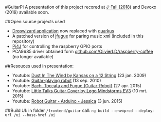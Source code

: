 #GuitarPi
A presentation of this project recored at [J-Fall (2018)](https://www.youtube.com/watch?v=8-SkMg9-jcI) and Devoxx (2019) available soon.

##Open source projects used
* [Dropwizard application](https://www.dropwizard.io/) now replaced with [quarkus](https://quarkus.io)
* A patched version of [jfugue](http://www.jfugue.org/) for paring music xml (included in this repository)
* [Pi4J](https://pi4j.com/) for controlling the raspberry GPIO ports
* PCA9685 driver obtained form [github.com/OlivierLD/raspberry-coffee](https://github.com/OlivierLD/raspberry-coffee/blob/master/I2C.SPI/src/i2c/servo/pwm/PCA9685.java) (no longer available)

##Resouces used in presentation:
* Youtube: [Dust In The Wind by Kansas on a 12 String](https://www.youtube.com/watch?v=B9DttjXo9Cs) (23 jan. 2009)
* Youtube: [Guitar-playing robot](https://www.youtube.com/watch?v=jC2VB-5EnUs) (13 sep. 2010)
* Youtube: [Bach. Toccata and Fugue.(Guitar-Robot)](https://www.youtube.com/watch?v=cB0WPSGge3k) (27 apr. 2015)
* Youtube: [Little Talks Guitar Cover by Lego Mindstorms EV3](https://www.youtube.com/watch?v=cXgB3lIvPHI) (10 mrt. 2015)
* Youtube: [Robot Guitar - Arduino - Jessica](https://www.youtube.com/watch?v=DBqdnujBSpI) (3 jun. 2015)


##Build UI:
in folder `/frontend/guitar` call: `ng build --env=prod --deploy-url /ui --base-href /ui`

